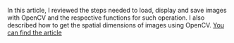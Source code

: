 In this article, I reviewed the steps needed to load, display and save images with OpenCV and the respective functions for such operation. I also described how to get the spatial dimensions of images using OpenCV. [You can find the article](https://medium.com/@samuel-ozechi/loading-display-and-saving-with-opencv-df737e183647)
